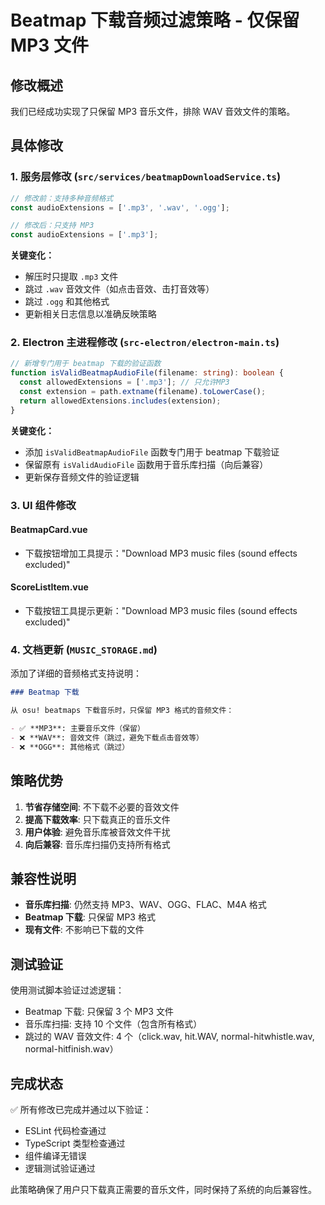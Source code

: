 # Beatmap 下载音频过滤策略 - 仅保留 MP3 文件

## 修改概述

我们已经成功实现了只保留 MP3 音乐文件，排除 WAV 音效文件的策略。

## 具体修改

### 1. 服务层修改 (`src/services/beatmapDownloadService.ts`)

```typescript
// 修改前：支持多种音频格式
const audioExtensions = ['.mp3', '.wav', '.ogg'];

// 修改后：只支持 MP3
const audioExtensions = ['.mp3'];
```

**关键变化：**

- 解压时只提取 `.mp3` 文件
- 跳过 `.wav` 音效文件（如点击音效、击打音效等）
- 跳过 `.ogg` 和其他格式
- 更新相关日志信息以准确反映策略

### 2. Electron 主进程修改 (`src-electron/electron-main.ts`)

```typescript
// 新增专门用于 beatmap 下载的验证函数
function isValidBeatmapAudioFile(filename: string): boolean {
  const allowedExtensions = ['.mp3']; // 只允许MP3
  const extension = path.extname(filename).toLowerCase();
  return allowedExtensions.includes(extension);
}
```

**关键变化：**

- 添加 `isValidBeatmapAudioFile` 函数专门用于 beatmap 下载验证
- 保留原有 `isValidAudioFile` 函数用于音乐库扫描（向后兼容）
- 更新保存音频文件的验证逻辑

### 3. UI 组件修改

#### BeatmapCard.vue

- 下载按钮增加工具提示："Download MP3 music files (sound effects excluded)"

#### ScoreListItem.vue

- 下载按钮工具提示更新："Download MP3 music files (sound effects excluded)"

### 4. 文档更新 (`MUSIC_STORAGE.md`)

添加了详细的音频格式支持说明：

```markdown
### Beatmap 下载

从 osu! beatmaps 下载音乐时，只保留 MP3 格式的音频文件：

- ✅ **MP3**: 主要音乐文件（保留）
- ❌ **WAV**: 音效文件（跳过，避免下载点击音效等）
- ❌ **OGG**: 其他格式（跳过）
```

## 策略优势

1. **节省存储空间**: 不下载不必要的音效文件
2. **提高下载效率**: 只下载真正的音乐文件
3. **用户体验**: 避免音乐库被音效文件干扰
4. **向后兼容**: 音乐库扫描仍支持所有格式

## 兼容性说明

- **音乐库扫描**: 仍然支持 MP3、WAV、OGG、FLAC、M4A 格式
- **Beatmap 下载**: 只保留 MP3 格式
- **现有文件**: 不影响已下载的文件

## 测试验证

使用测试脚本验证过滤逻辑：

- Beatmap 下载: 只保留 3 个 MP3 文件
- 音乐库扫描: 支持 10 个文件（包含所有格式）
- 跳过的 WAV 音效文件: 4 个（click.wav, hit.WAV, normal-hitwhistle.wav, normal-hitfinish.wav）

## 完成状态

✅ 所有修改已完成并通过以下验证：

- ESLint 代码检查通过
- TypeScript 类型检查通过
- 组件编译无错误
- 逻辑测试验证通过

此策略确保了用户只下载真正需要的音乐文件，同时保持了系统的向后兼容性。
